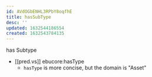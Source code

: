```yaml
---
id: AVdOGbENHL3RPbY8oqfhE
title: hasSubType
desc: ''
updated: 1632544186554
created: 1632543784135
---
```

has Subtype

- [[pred.vs]] ebucore:hasType
  - `hasType` is more concise, but the domain is "Asset"
    